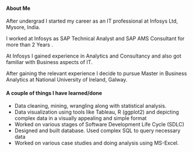 
#### About Me

After undergrad I started my career as an IT professional at Infosys Ltd, Mysore, India.

I worked at Infosys as SAP Technical Analyst and SAP AMS Consultant for more than 2 Years .

At Infosys I gained experience in Analytics and Consultancy and also got familiar with Business aspects of IT.

After gaining the relevant experience I decide to pursue Master in Business Analytics at National University of Ireland, Galway.  



#### A couple of things I have learned/done


* Data cleaning, mining, wrangling along with statistical analysis.
* Data visualization using tools like Tableau, R (ggplot2) and depicting complex data in a visually appealing and simple format
* Worked on various stages of Software Development Life Cycle (SDLC)
*  Designed and built database. Used complex SQL to query necessary data
*  Worked on various case studies and doing analysis using MS-Excel.




